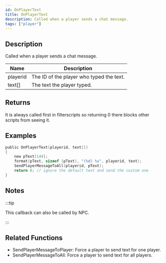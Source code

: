 ```yaml
---
id: OnPlayerText
title: OnPlayerText
description: Called when a player sends a chat message.
tags: ["player"]
---
```


<TagLinks />

## Description

Called when a player sends a chat message.

| Name     | Description                              |
| -------- | ---------------------------------------- |
| playerid | The ID of the player who typed the text. |
| text[]   | The text the player typed.               |

## Returns

It is always called first in filterscripts so returning 0 there blocks other scripts from seeing it.

## Examples

```c
public OnPlayerText(playerid, text[])
{
    new pText[144];
    format(pText, sizeof (pText), "(%d) %s", playerid, text);
    SendPlayerMessageToAll(playerid, pText);
    return 0; // ignore the default text and send the custom one
}
```

## Notes

:::tip

This callback can also be called by NPC.

:::

## Related Functions

- SendPlayerMessageToPlayer: Force a player to send text for one player.
- SendPlayerMessageToAll: Force a player to send text for all players.
